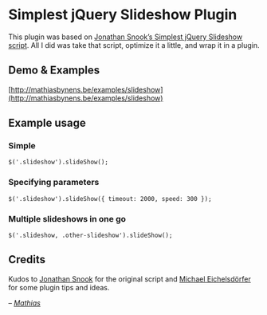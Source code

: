 # Simplest jQuery Slideshow Plugin

This plugin was based on [Jonathan Snook’s Simplest jQuery Slideshow script](http://snook.ca/archives/javascript/simplest-jquery-slideshow). All I did was take that script, optimize it a little, and wrap it in a plugin.

## Demo & Examples

[http://mathiasbynens.be/examples/slideshow](http://mathiasbynens.be/examples/slideshow)

## Example usage

### Simple

    $('.slideshow').slideShow();

### Specifying parameters

    $('.slideshow').slideShow({ timeout: 2000, speed: 300 });

### Multiple slideshows in one go

    $('.slideshow, .other-slideshow').slideShow();

## Credits

Kudos to [Jonathan Snook](http://snook.ca/) for the original script and [Michael Eichelsdörfer](http://www.michael-eichelsdoerfer.de/) for some plugin tips and ideas.

_– [Mathias](http://mathiasbynens.be/)_